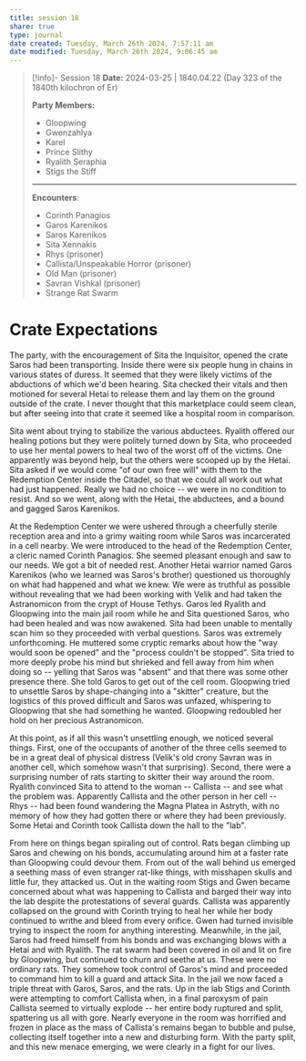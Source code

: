 ```yaml
---
title: session 18
share: true
type: journal
date created: Tuesday, March 26th 2024, 7:57:11 am
date modified: Tuesday, March 26th 2024, 9:06:45 am
---
```


> [!info]- Session 18 **Date:** 2024-03-25 | 1840.04.22 (Day 323 of the 1840th kilochron of Er)
>
> **Party Members:**
> 
> - Gloopwing
> - Gwenzahlya 
> - Karel 
> - Prince Slithy 
> - Ryalith Seraphia 
> - Stigs the Stiff 
> 
> ---
> 
> **Encounters**:
> 
> - Corinth Panagios 
> - Garos Karenikos
> - Saros Karenikos 
> - Sita Xennakis 
> - Rhys (prisoner)
> - Callista/Unspeakable Horror (prisoner)
> - Old Man (prisoner)
> - Savran Vishkal (prisoner)
> - Strange Rat Swarm 


# Crate Expectations 

The party, with the encouragement of Sita the Inquisitor, opened the crate Saros had been transporting. Inside there were six people hung in chains in various states of duress. It seemed that they were likely victims of the abductions of which we'd been hearing. Sita checked their vitals and then motioned for several Hetai to release them and lay them on the ground outside of the crate. I never thought that this marketplace could seem clean, but after seeing into that crate it seemed like a hospital room in comparison. 

Sita went about trying to stabilize the various abductees. Ryalith offered our healing potions but they were politely turned down by Sita, who proceeded to use her mental powers to heal two of the worst off of the victims. One apparently was beyond help, but the others were scooped up by the Hetai. Sita asked if we would come "of our own free will" with them to the Redemption Center inside the Citadel, so that we could all work out what had just happened. Really we had no choice -- we were in no condition to resist. And so we went, along with the Hetai, the abductees, and a bound and gagged Saros Karenikos. 

At the Redemption Center we were ushered through a cheerfully sterile reception area and into a grimy waiting room while Saros was incarcerated in a cell nearby. We were introduced to the head of the Redemption Center, a cleric named Corinth Panagios. She seemed pleasant enough and saw to our needs. We got a bit of needed rest. Another Hetai warrior named Garos Karenikos (who we learned was Saros's brother) questioned us thoroughly on what had happened and what we knew. We were as truthful as possible without revealing that we had been working with Velik and had taken the Astranomicon from the crypt of House Tethys. Garos led Ryalith and Gloopwing into the main jail room while he and Sita questioned Saros, who had been healed and was now awakened. Sita had been unable to mentally scan him so they proceeded with verbal questions. Saros was extremely unforthcoming. He muttered some cryptic remarks about how the "way would soon be opened" and the "process couldn't be stopped". Sita tried to more deeply probe his mind but shrieked and fell away from him when doing so -- yelling that Saros was "absent" and that there was some other presence there. She told Garos to get out of the cell room. Gloopwing tried to unsettle Saros by shape-changing into a "skitter" creature, but the logistics of this proved difficult and Saros was unfazed, whispering to Gloopwing that she had something he wanted. Gloopwing redoubled her hold on her precious Astranomicon. 

At this point, as if all this wasn't unsettling enough, we noticed several things. First, one of the occupants of another of the three cells seemed to be in a great deal of physical distress (Velik's old crony Savran was in another cell, which somehow wasn't that surprising). Second, there were a surprising number of rats starting to skitter their way around the room. Ryalith convinced Sita to attend to the woman -- Callista -- and see what the problem was. Apparently Callista and the other person in her cell -- Rhys -- had been found wandering the Magna Platea in Astryth, with no memory of how they had gotten there or where they had been previously. Some Hetai and Corinth took Callista down the hall to the "lab". 

From here on things began spiraling out of control. Rats began climbing up Saros and chewing on his bonds, accumulating around him at a faster rate than Gloopwing could devour them. From out of the wall behind us emerged a seething mass of even stranger rat-like things, with misshapen skulls and little fur, they attacked us. Out in the waiting room Stigs and Gwen became concerned about what was happening to Callista and barged their way into the lab despite the protestations of several guards. Callista was apparently collapsed on the ground with Corinth trying to heal her while her body continued to writhe and bleed from every orifice. Gwen had turned invisible trying to inspect the room for anything interesting. Meanwhile, in the jail, Saros had freed himself from his bonds and was exchanging blows with a Hetai and with Ryalith. The rat swarm had been covered in oil and lit on fire by Gloopwing, but continued to churn and seethe at us. These were no ordinary rats. They somehow took control of Garos's mind and proceeded to command him to kill a guard and attack Sita. In the jail we now faced a triple threat with Garos, Saros, and the rats. Up in the lab Stigs and Corinth were attempting to comfort Callista when, in a final paroxysm of pain Callista seemed to virtually explode -- her entire body ruptured and split, spattering us all with gore. Nearly everyone in the room was horrified and frozen in place as the mass of Callista's remains began to bubble and pulse, collecting itself together into a new and disturbing form. With the party split, and this new menace emerging, we were clearly in a fight for our lives. 